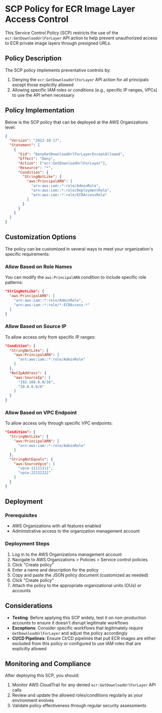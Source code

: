 # SCP Policy for ECR Image Layer Access Control

This Service Control Policy (SCP) restricts the use of the `ecr:GetDownloadUrlForLayer` API action to help prevent unauthorized access to ECR private image layers through presigned URLs.

## Policy Description

The SCP policy implements preventative controls by:

1. Denying the `ecr:GetDownloadUrlForLayer` API action for all principals except those explicitly allowed
2. Allowing specific IAM roles or conditions (e.g., specific IP ranges, VPCs) to use the API when necessary

## Policy Implementation

Below is the SCP policy that can be deployed at the AWS Organizations level:

```json
{
  "Version": "2012-10-17",
  "Statement": [
    {
      "Sid": "DenyGetDownloadUrlForLayerExceptAllowed",
      "Effect": "Deny",
      "Action": ["ecr:GetDownloadUrlForLayer"],
      "Resource": "*",
      "Condition": {
        "StringNotLike": {
          "aws:PrincipalARN": [
            "arn:aws:iam::*:role/AdminRole",
            "arn:aws:iam::*:role/DeploymentRole",
            "arn:aws:iam::*:role/ECRAccessRole"
          ]
        }
      }
    }
  ]
}
```

## Customization Options

The policy can be customized in several ways to meet your organization's specific requirements:

### Allow Based on Role Names

You can modify the `aws:PrincipalARN` condition to include specific role patterns:

```json
"StringNotLike": {
  "aws:PrincipalARN": [
    "arn:aws:iam::*:role/AdminRole",
    "arn:aws:iam::*:role/*-ECRAccess-*"
  ]
}
```

### Allow Based on Source IP

To allow access only from specific IP ranges:

```json
"Condition": {
  "StringNotLike": {
    "aws:PrincipalARN": [
      "arn:aws:iam::*:role/AdminRole"
    ]
  },
  "NotIpAddress": {
    "aws:SourceIp": [
      "192.168.0.0/16",
      "10.0.0.0/8"
    ]
  }
}
```

### Allow Based on VPC Endpoint

To allow access only through specific VPC endpoints:

```json
"Condition": {
  "StringNotLike": {
    "aws:PrincipalARN": [
      "arn:aws:iam::*:role/AdminRole"
    ]
  },
  "StringNotEquals": {
    "aws:SourceVpce": [
      "vpce-11111111",
      "vpce-22222222"
    ]
  }
}
```

## Deployment

### Prerequisites

- AWS Organizations with all features enabled
- Administrative access to the organization management account

### Deployment Steps

1. Log in to the AWS Organizations management account
2. Navigate to AWS Organizations > Policies > Service control policies
3. Click "Create policy"
4. Enter a name and description for the policy
5. Copy and paste the JSON policy document (customized as needed)
6. Click "Create policy"
7. Attach the policy to the appropriate organizational units (OUs) or accounts

## Considerations

- **Testing**: Before applying this SCP widely, test it on non-production accounts to ensure it doesn't disrupt legitimate workflows
- **Exceptions**: Consider specific workflows that legitimately require `GetDownloadUrlForLayer` and adjust the policy accordingly
- **CI/CD Pipelines**: Ensure CI/CD pipelines that pull ECR images are either excluded from this policy or configured to use IAM roles that are explicitly allowed

## Monitoring and Compliance

After deploying this SCP, you should:

1. Monitor AWS CloudTrail for any denied `ecr:GetDownloadUrlForLayer` API calls
2. Review and update the allowed roles/conditions regularly as your environment evolves
3. Validate policy effectiveness through regular security assessments
